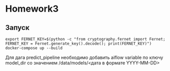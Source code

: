 # Homework3

## Запуск
~~~
export FERNET_KEY=$(python -c "from cryptography.fernet import Fernet; FERNET_KEY = Fernet.generate_key().decode(); print(FERNET_KEY)")
docker-compose up --build
~~~

Для дага predict_pipeline необходимо добавить aiflow variable по ключу model_dir со значением /data/models/<дата в формате YYYY-MM-DD> 
